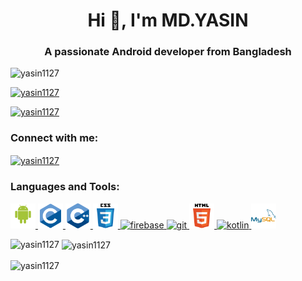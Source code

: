 <h1 align="center">Hi 👋, I'm MD.YASIN</h1>
<h3 align="center">A passionate Android developer from Bangladesh</h3>

<p align="left"> <img src="https://komarev.com/ghpvc/?username=yasin1127&label=Profile%20views&color=0e75b6&style=flat" alt="yasin1127" /> </p>

<p align="left"> <a href="https://github.com/ryo-ma/github-profile-trophy"><img src="https://github-profile-trophy.vercel.app/?username=yasin1127" alt="yasin1127" /></a> </p>

<p align="left"> <a href="https://twitter.com/yasin1127" target="blank"><img src="https://img.shields.io/twitter/follow/yasin1127?logo=twitter&style=for-the-badge" alt="yasin1127" /></a> </p>

<h3 align="left">Connect with me:</h3>
<p align="left">
<a href="https://twitter.com/yasin1127" target="blank"><img align="center" src="https://raw.githubusercontent.com/rahuldkjain/github-profile-readme-generator/master/src/images/icons/Social/twitter.svg" alt="yasin1127" height="30" width="40" /></a>
</p>

<h3 align="left">Languages and Tools:</h3>
<p align="left"> <a href="https://developer.android.com" target="_blank" rel="noreferrer"> <img src="https://raw.githubusercontent.com/devicons/devicon/master/icons/android/android-original-wordmark.svg" alt="android" width="40" height="40"/> </a> <a href="https://www.cprogramming.com/" target="_blank" rel="noreferrer"> <img src="https://raw.githubusercontent.com/devicons/devicon/master/icons/c/c-original.svg" alt="c" width="40" height="40"/> </a> <a href="https://www.w3schools.com/cpp/" target="_blank" rel="noreferrer"> <img src="https://raw.githubusercontent.com/devicons/devicon/master/icons/cplusplus/cplusplus-original.svg" alt="cplusplus" width="40" height="40"/> </a> <a href="https://www.w3schools.com/css/" target="_blank" rel="noreferrer"> <img src="https://raw.githubusercontent.com/devicons/devicon/master/icons/css3/css3-original-wordmark.svg" alt="css3" width="40" height="40"/> </a> <a href="https://firebase.google.com/" target="_blank" rel="noreferrer"> <img src="https://www.vectorlogo.zone/logos/firebase/firebase-icon.svg" alt="firebase" width="40" height="40"/> </a> <a href="https://git-scm.com/" target="_blank" rel="noreferrer"> <img src="https://www.vectorlogo.zone/logos/git-scm/git-scm-icon.svg" alt="git" width="40" height="40"/> </a> <a href="https://www.w3.org/html/" target="_blank" rel="noreferrer"> <img src="https://raw.githubusercontent.com/devicons/devicon/master/icons/html5/html5-original-wordmark.svg" alt="html5" width="40" height="40"/> </a> <a href="https://kotlinlang.org" target="_blank" rel="noreferrer"> <img src="https://www.vectorlogo.zone/logos/kotlinlang/kotlinlang-icon.svg" alt="kotlin" width="40" height="40"/> </a> <a href="https://www.mysql.com/" target="_blank" rel="noreferrer"> <img src="https://raw.githubusercontent.com/devicons/devicon/master/icons/mysql/mysql-original-wordmark.svg" alt="mysql" width="40" height="40"/> </a> </p>

<p><img align="left" src="https://github-readme-stats.vercel.app/api/top-langs?username=yasin1127&show_icons=true&locale=en&layout=compact" alt="yasin1127" /></p>

<p>&nbsp;<img align="center" src="https://github-readme-stats.vercel.app/api?username=yasin1127&show_icons=true&locale=en" alt="yasin1127" /></p>

<p><img align="center" src="https://github-readme-streak-stats.herokuapp.com/?user=yasin1127&" alt="yasin1127" /></p>
